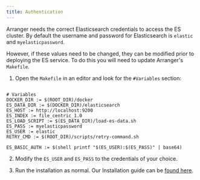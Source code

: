 ```yaml
---
title: Authentication
---
```


Arranger needs the correct Elasticsearch credentials to access the ES cluster. <!--What is a cluster this has not been mentioned yet--> By default the username and password for Elasticsearch is `elastic` and `myelasticpassword`.

However, if these values need to be changed, they can be modified prior to deploying the ES service. To do this you will need to update Arranger's `Makefile`.

1. Open the `Makefile` in an editor and look for the `#Variables` section:

```shell

# Variables
DOCKER_DIR := $(ROOT_DIR)/docker
ES_DATA_DIR := $(DOCKER_DIR)/elasticsearch
ES_HOST := http://localhost:9200
ES_INDEX := file_centric_1.0
ES_LOAD_SCRIPT := $(ES_DATA_DIR)/load-es-data.sh
ES_PASS := myelasticpassword
ES_USER := elastic
RETRY_CMD := $(ROOT_DIR)/scripts/retry-command.sh

ES_BASIC_AUTH := $(shell printf "$(ES_USER):$(ES_PASS)" | base64)

```

2. Modify the `ES_USER` and `ES_PASS` to the credentials of your choice.

3. Run the installation as normal. Our Installation guide can be <a href="/documentation/arranger/installation/installation" target="_blank" rel="noopener noreferrer">found here</a>.
